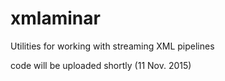 # xmlaminar
Utilities for working with streaming XML pipelines

code will be uploaded shortly (11 Nov. 2015)
